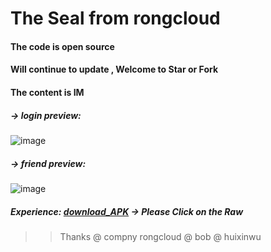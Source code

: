 # The Seal from rongcloud
#### The code is open source
#### Will continue to update , Welcome to Star or Fork
#### The content is IM

##### -> login preview:
![image](https://github.com/13120241790/Seal/blob/master/preview.gif)

##### -> friend preview:
![image](https://github.com/13120241790/Seal/blob/master/friend.gif)



##### Experience: [download_APK](https://github.com/13120241790/Seal/blob/master/Seal.apk "悬停显示")  -> Please Click on the Raw



>> Thanks @ compny rongcloud @ bob  @ huixinwu 
